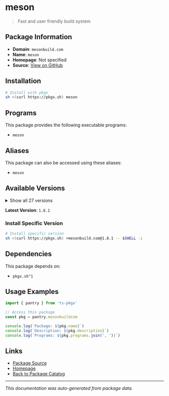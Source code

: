 # meson

> Fast and user friendly build system

## Package Information

- **Domain**: `mesonbuild.com`
- **Name**: `meson`
- **Homepage**: Not specified
- **Source**: [View on GitHub](https://github.com/pkgxdev/pantry/tree/main/projects/mesonbuild.com/package.yml)

## Installation

```bash
# Install with pkgx
sh <(curl https://pkgx.sh) meson
```

## Programs

This package provides the following executable programs:

- `meson`

## Aliases

This package can also be accessed using these aliases:

- `meson`

## Available Versions

<details>
<summary>Show all 27 versions</summary>

- `1.8.1`, `1.8.0`, `1.7.2`, `1.7.1`, `1.7.0`
- `1.6.1`, `1.6.0`, `1.5.2`, `1.5.1`, `1.5.0`
- `1.4.2`, `1.4.1`, `1.4.0`, `1.3.2`, `1.3.1`
- `1.3.0`, `1.2.3`, `1.2.2`, `1.2.0`, `1.1.1`
- `1.1.0`, `1.0.2`, `1.0.1`, `1.0.0`, `0.64.1`
- `0.64.0`, `0.63.3`

</details>

**Latest Version**: `1.8.1`

### Install Specific Version

```bash
# Install specific version
sh <(curl https://pkgx.sh) +mesonbuild.com@1.8.1 -- $SHELL -i
```

## Dependencies

This package depends on:

- `pkgx.sh^1`

## Usage Examples

```typescript
import { pantry } from 'ts-pkgx'

// Access this package
const pkg = pantry.mesonbuildcom

console.log(`Package: ${pkg.name}`)
console.log(`Description: ${pkg.description}`)
console.log(`Programs: ${pkg.programs.join(', ')}`)
```

## Links

- [Package Source](https://github.com/pkgxdev/pantry/tree/main/projects/mesonbuild.com/package.yml)
- [Homepage](#)
- [Back to Package Catalog](../package-catalog.md)

---

*This documentation was auto-generated from package data.*
